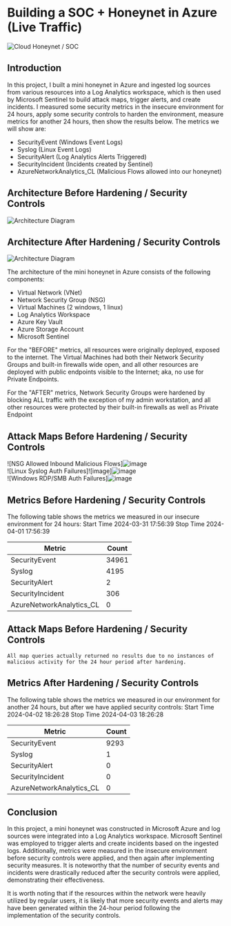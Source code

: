 # Building a SOC + Honeynet in Azure (Live Traffic)
![Cloud Honeynet / SOC](https://i.imgur.com/ZWxe03e.jpg)

## Introduction

In this project, I built a mini honeynet in Azure and ingested log sources from various resources into a Log Analytics workspace, which is then used by Microsoft Sentinel to build attack maps, trigger alerts, and create incidents. I measured some security metrics in the insecure environment for 24 hours, apply some security controls to harden the environment, measure metrics for another 24 hours, then show the results below. The metrics we will show are:

- SecurityEvent (Windows Event Logs)
- Syslog (Linux Event Logs)
- SecurityAlert (Log Analytics Alerts Triggered)
- SecurityIncident (Incidents created by Sentinel)
- AzureNetworkAnalytics_CL (Malicious Flows allowed into our honeynet)

## Architecture Before Hardening / Security Controls
![Architecture Diagram](https://i.imgur.com/aBDwnKb.jpg)

## Architecture After Hardening / Security Controls
![Architecture Diagram](https://i.imgur.com/YQNa9Pp.jpg)

The architecture of the mini honeynet in Azure consists of the following components:

- Virtual Network (VNet)
- Network Security Group (NSG)
- Virtual Machines (2 windows, 1 linux)
- Log Analytics Workspace
- Azure Key Vault
- Azure Storage Account
- Microsoft Sentinel

For the "BEFORE" metrics, all resources were originally deployed, exposed to the internet. The Virtual Machines had both their Network Security Groups and built-in firewalls wide open, and all other resources are deployed with public endpoints visible to the Internet; aka, no use for Private Endpoints.

For the "AFTER" metrics, Network Security Groups were hardened by blocking ALL traffic with the exception of my admin workstation, and all other resources were protected by their built-in firewalls as well as Private Endpoint

## Attack Maps Before Hardening / Security Controls
![NSG Allowed Inbound Malicious Flows]![image](https://github.com/evanwessman/Cloud-SOC/assets/161767976/d995c701-fd74-4522-b7d5-a841fea6da2e)<br>
![Linux Syslog Auth Failures]![image]![image](https://github.com/evanwessman/Cloud-SOC/assets/161767976/53a5e444-4afa-4e4c-8797-b41df4af0d2c)<br>
![Windows RDP/SMB Auth Failures]![image](https://github.com/evanwessman/Cloud-SOC/assets/161767976/7ab46c7e-78c8-4d8e-8f69-12fb8531b37c)<br>

## Metrics Before Hardening / Security Controls

The following table shows the metrics we measured in our insecure environment for 24 hours:
Start Time 2024-03-31 17:56:39
Stop Time 2024-04-01 17:56:39

| Metric                   | Count
| ------------------------ | -----
| SecurityEvent            | 34961
| Syslog                   | 4195
| SecurityAlert            | 2
| SecurityIncident         | 306
| AzureNetworkAnalytics_CL | 0

## Attack Maps Before Hardening / Security Controls

```All map queries actually returned no results due to no instances of malicious activity for the 24 hour period after hardening.```

## Metrics After Hardening / Security Controls

The following table shows the metrics we measured in our environment for another 24 hours, but after we have applied security controls:
Start Time 2024-04-02 18:26:28
Stop Time	2024-04-03 18:26:28

| Metric                   | Count
| ------------------------ | -----
| SecurityEvent            | 9293
| Syslog                   | 1
| SecurityAlert            | 0
| SecurityIncident         | 0
| AzureNetworkAnalytics_CL | 0

## Conclusion

In this project, a mini honeynet was constructed in Microsoft Azure and log sources were integrated into a Log Analytics workspace. Microsoft Sentinel was employed to trigger alerts and create incidents based on the ingested logs. Additionally, metrics were measured in the insecure environment before security controls were applied, and then again after implementing security measures. It is noteworthy that the number of security events and incidents were drastically reduced after the security controls were applied, demonstrating their effectiveness.

It is worth noting that if the resources within the network were heavily utilized by regular users, it is likely that more security events and alerts may have been generated within the 24-hour period following the implementation of the security controls.
